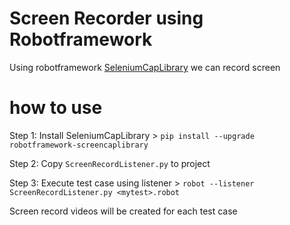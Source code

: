 # Screen Recorder using Robotframework

Using robotframework [SeleniumCapLibrary](https://github.com/mihaiparvu/ScreenCapLibrary) we can record screen

# how to use

Step 1: Install SeleniumCapLibrary
    > `pip install --upgrade robotframework-screencaplibrary`

Step 2: Copy `ScreenRecordListener.py` to project

Step 3: Execute test case using listener
    > `robot --listener ScreenRecordListener.py <mytest>.robot`

Screen record videos will be created for each test case